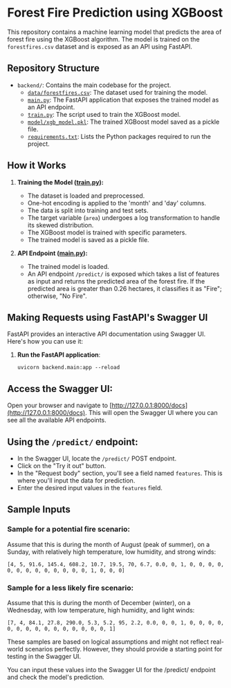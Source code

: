 # Forest Fire Prediction using XGBoost

This repository contains a machine learning model that predicts the area of forest fire using the XGBoost algorithm. The model is trained on the `forestfires.csv` dataset and is exposed as an API using FastAPI.

## Repository Structure

- `backend/`: Contains the main codebase for the project.
  - [`data/forestfires.csv`](https://github.com/san0808/ForestFIre_XGBoost/blob/main/backend/data/forestfires.csv): The dataset used for training the model.
  - [`main.py`](https://github.com/san0808/ForestFIre_XGBoost/blob/main/backend/main.py): The FastAPI application that exposes the trained model as an API endpoint.
  - [`train.py`](https://github.com/san0808/ForestFIre_XGBoost/blob/main/backend/train.py): The script used to train the XGBoost model.
  - [`model/xgb_model.pkl`](https://github.com/san0808/ForestFIre_XGBoost/blob/main/backend/model/xgb_model.pkl): The trained XGBoost model saved as a pickle file.
  - [`requirements.txt`](https://github.com/san0808/ForestFIre_XGBoost/blob/main/backend/requirements.txt): Lists the Python packages required to run the project.

## How it Works

1. **Training the Model ([train.py](https://github.com/san0808/ForestFIre_XGBoost/blob/main/backend/train.py)):**
   - The dataset is loaded and preprocessed.
   - One-hot encoding is applied to the 'month' and 'day' columns.
   - The data is split into training and test sets.
   - The target variable (`area`) undergoes a log transformation to handle its skewed distribution.
   - The XGBoost model is trained with specific parameters.
   - The trained model is saved as a pickle file.

2. **API Endpoint ([main.py](https://github.com/san0808/ForestFIre_XGBoost/blob/main/backend/main.py)):**
   - The trained model is loaded.
   - An API endpoint `/predict/` is exposed which takes a list of features as input and returns the predicted area of the forest fire. If the predicted area is greater than 0.26 hectares, it classifies it as "Fire"; otherwise, "No Fire".

## Making Requests using FastAPI's Swagger UI

FastAPI provides an interactive API documentation using Swagger UI. Here's how you can use it:

1. **Run the FastAPI application**:
   ```
   uvicorn backend.main:app --reload
   ```
   
## Access the Swagger UI:
Open your browser and navigate to [http://127.0.0.1:8000/docs](http://127.0.0.1:8000/docs). This will open the Swagger UI where you can see all the available API endpoints.

## Using the `/predict/` endpoint:
- In the Swagger UI, locate the `/predict/` POST endpoint.
- Click on the "Try it out" button.
- In the "Request body" section, you'll see a field named `features`. This is where you'll input the data for prediction.
- Enter the desired input values in the `features` field.

## Sample Inputs

### Sample for a potential fire scenario:
Assume that this is during the month of August (peak of summer), on a Sunday, with relatively high temperature, low humidity, and strong winds:
```
[4, 5, 91.6, 145.4, 608.2, 10.7, 19.5, 70, 6.7, 0.0, 0, 1, 0, 0, 0, 0, 0, 0, 0, 0, 0, 0, 0, 0, 0, 1, 0, 0, 0]
```
### Sample for a less likely fire scenario:
Assume that this is during the month of December (winter), on a Wednesday, with low temperature, high humidity, and light winds:
```
[7, 4, 84.1, 27.8, 290.0, 5.3, 5.2, 95, 2.2, 0.0, 0, 0, 1, 0, 0, 0, 0, 0, 0, 0, 0, 0, 0, 0, 0, 0, 0, 0, 1]
```

These samples are based on logical assumptions and might not reflect real-world scenarios perfectly. However, they should provide a starting point for testing in the Swagger UI.

You can input these values into the Swagger UI for the /predict/ endpoint and check the model's prediction.


